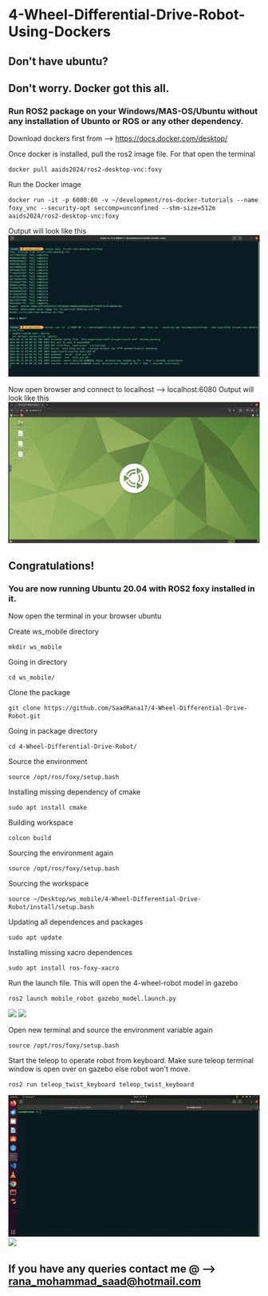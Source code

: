 # 4-Wheel-Differential-Drive-Robot-Using-Dockers

## Don't have ubuntu? 
## Don't worry. Docker got this all. 

### Run ROS2 package on your Windows/MAS-OS/Ubuntu without any installation of Ubunto or ROS or any other dependency.


Download dockers first from --> 
https://docs.docker.com/desktop/

Once docker is installed, pull the ros2 image file. For that open the terminal

```
docker pull aaids2024/ros2-desktop-vnc:foxy

```

Run the Docker image
```
docker run -it -p 6080:80 -v ~/development/ros-docker-tutorials --name foxy_vnc --security-opt seccomp=unconfined --shm-size=512m aaids2024/ros2-desktop-vnc:foxy

```
Output will look like this 
![](https://github.com/SaadRana17/4-Wheel-Differential-Drive-Robot-Using-Dockers/blob/main/t1.jpeg)


Now open browser and connect to localhost --> localhost:6080
Output will look like this 
![](https://github.com/SaadRana17/4-Wheel-Differential-Drive-Robot-Using-Dockers/blob/main/t2.jpeg)

## Congratulations!
### You are now running Ubuntu 20.04 with ROS2 foxy installed in it.

Now open the terminal in your browser ubuntu

Create ws_mobile directory
```
mkdir ws_mobile

```

Going in directory
```
cd ws_mobile/
```

Clone the package
```
git clone https://github.com/SaadRana17/4-Wheel-Differential-Drive-Robot.git

```

Going in package directory
```
cd 4-Wheel-Differential-Drive-Robot/

```

Source the environment
```
source /opt/ros/foxy/setup.bash

```
Installing missing dependency of cmake

```
sudo apt install cmake

```

Building workspace
```
colcon build
```

Sourcing the environment again
```
source /opt/ros/foxy/setup.bash
```

Sourcing the workspace
```
source ~/Desktop/ws_mobile/4-Wheel-Differential-Drive-Robot/install/setup.bash

```

Updating all dependences and packages
```
sudo apt update

```

Installing missing xacro dependences
```
sudo apt install ros-foxy-xacro

```

Run the launch file. This will open the 4-wheel-robot model in gazebo
```
ros2 launch mobile_robot gazebo_model.launch.py

```

![](https://github.com/SaadRana17/4-Wheel-Differential-Drive-Robot/blob/main/1_ws.gif)
![](https://github.com/SaadRana17/4-Wheel-Differential-Drive-Robot/blob/main/2_ws.gif)

Open new terminal and source the environment variable again
```
source /opt/ros/foxy/setup.bash

```

Start the teleop to operate robot from keyboard. Make sure teleop terminal window is open over on gazebo else robot won't move.
```
ros2 run teleop_twist_keyboard teleop_twist_keyboard

```

![](https://github.com/SaadRana17/4-Wheel-Differential-Drive-Robot/blob/main/3_ws.gif)
![](https://github.com/SaadRana17/4-Wheel-Differential-Drive-Robot/blob/main/4_ws.gif)


## If you have any queries contact me @ --> rana_mohammad_saad@hotmail.com
